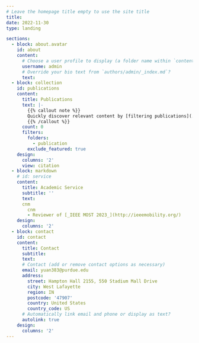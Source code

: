 ```yaml
---
# Leave the homepage title empty to use the site title
title:
date: 2022-11-30
type: landing

sections:
  - block: about.avatar
    id: about
    content:
      # Choose a user profile to display (a folder name within `content/authors/`)
      username: admin
      # Override your bio text from `authors/admin/_index.md`?
      text: 
  - block: collection
    id: publications
    content:
      title: Publications
      text: |-
        {{% callout note %}}
        Quickly discover relevant content by [filtering publications](./publication/).
        {{% /callout %}}
      count: 0
      filters:
        folders:
          - publication
        exclude_featured: true
    design:
      columns: '2'
      view: citation
  - block: markdown
    # id: service
    content:
      title: Academic Service
      subtitle: ''
      text: 
      cnm
        cnm
        - Reviewer of [_IEEE MOST 2023_](http://ieeemobility.org/)
    design:
      columns: '2'
  - block: contact
    id: contact
    content:
      title: Contact
      subtitle:
      text: 
      # Contact (add or remove contact options as necessary)
      email: yuan383@purdue.edu
      address:
        street: Hampton Hall 2155, 550 Stadium Mall Drive
        city: West Lafayette
        region: IN
        postcode: '47907'
        country: United States
        country_code: US
      # Automatically link email and phone or display as text?
      autolink: true
    design:
      columns: '2'
---
```

